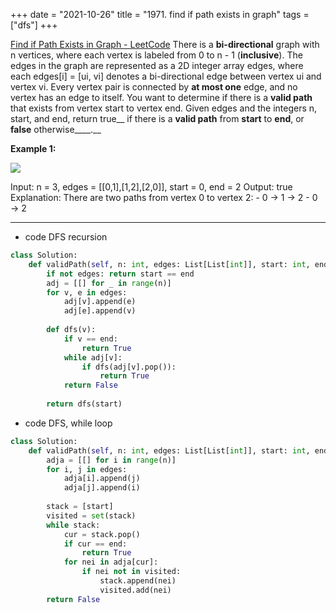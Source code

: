 +++ 
date = "2021-10-26"
title = "1971. find if path exists in graph"
tags = ["dfs"]
+++

[Find if Path Exists in Graph - LeetCode](https://leetcode.com/problems/find-if-path-exists-in-graph/)
There is a **bi-directional** graph with n vertices, where each vertex is labeled from 0 to n - 1 (**inclusive**). The edges in the graph are represented as a 2D integer array edges, where each edges[i] = [ui, vi] denotes a bi-directional edge between vertex ui and vertex vi. Every vertex pair is connected by **at most one** edge, and no vertex has an edge to itself.
You want to determine if there is a **valid path** that exists from vertex start to vertex end.
Given edges and the integers n, start, and end, return true__ if there is a **valid path** from __start__ to __end__, or __false__ otherwise____.__
 
**Example 1:**

![](https://assets.leetcode.com/uploads/2021/08/14/validpath-ex1.png)

Input: n = 3, edges = [[0,1],[1,2],[2,0]], start = 0, end = 2 Output: true Explanation: There are two paths from vertex 0 to vertex 2: - 0 → 1 → 2 - 0 → 2

---
- code DFS recursion
```py
class Solution:
    def validPath(self, n: int, edges: List[List[int]], start: int, end: int) -> bool:
        if not edges: return start == end
        adj = [[] for _ in range(n)]
        for v, e in edges:
            adj[v].append(e)
            adj[e].append(v)
            
        def dfs(v):
            if v == end:
                return True
            while adj[v]:
                if dfs(adj[v].pop()):
                    return True
            return False
            
        return dfs(start)
```
- code  DFS, while loop
```py
class Solution:
    def validPath(self, n: int, edges: List[List[int]], start: int, end: int) -> bool:
        adja = [[] for i in range(n)]
        for i, j in edges:
            adja[i].append(j)
            adja[j].append(i)
            
        stack = [start]
        visited = set(stack)
        while stack:
            cur = stack.pop()
            if cur == end:
                return True
            for nei in adja[cur]:
                if nei not in visited:
                    stack.append(nei)
                    visited.add(nei)
        return False
```
